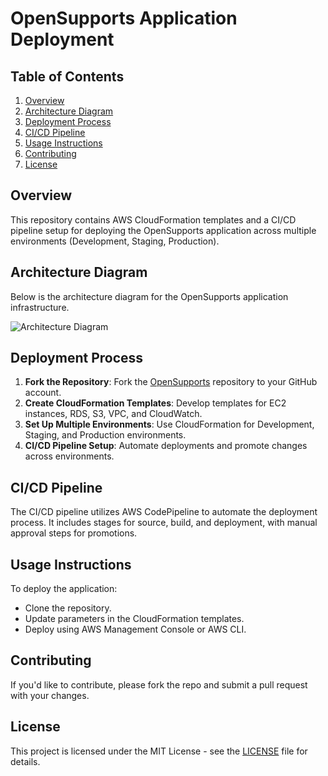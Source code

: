 # OpenSupports Application Deployment

## Table of Contents
1. [Overview](#overview)
2. [Architecture Diagram](#architecture-diagram)
3. [Deployment Process](#deployment-process)
4. [CI/CD Pipeline](#cicd-pipeline)
5. [Usage Instructions](#usage-instructions)
6. [Contributing](#contributing)
7. [License](#license)

## Overview
This repository contains AWS CloudFormation templates and a CI/CD pipeline setup for deploying the OpenSupports application across multiple environments (Development, Staging, Production).

## Architecture Diagram
Below is the architecture diagram for the OpenSupports application infrastructure.

![Architecture Diagram](assets/architecture-diagram.png)

## Deployment Process
1. **Fork the Repository**: Fork the [OpenSupports](https://github.com/opensupports/opensupports) repository to your GitHub account.
2. **Create CloudFormation Templates**: Develop templates for EC2 instances, RDS, S3, VPC, and CloudWatch.
3. **Set Up Multiple Environments**: Use CloudFormation for Development, Staging, and Production environments.
4. **CI/CD Pipeline Setup**: Automate deployments and promote changes across environments.

## CI/CD Pipeline
The CI/CD pipeline utilizes AWS CodePipeline to automate the deployment process. It includes stages for source, build, and deployment, with manual approval steps for promotions.

## Usage Instructions
To deploy the application:
- Clone the repository.
- Update parameters in the CloudFormation templates.
- Deploy using AWS Management Console or AWS CLI.

## Contributing
If you'd like to contribute, please fork the repo and submit a pull request with your changes.

## License
This project is licensed under the MIT License - see the [LICENSE](LICENSE) file for details.
